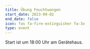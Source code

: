 ```yaml
---
title: Übung Feuchtwangen
start_date: 2023-09-02
end_date: false
icon: fas fa-fire-extinguisher fa-3x
type: event
---
```

Start ist um 18:00 Uhr am Gerätehaus.